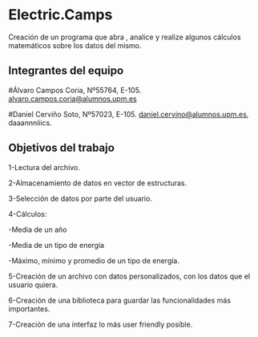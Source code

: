 # Electric.Camps

Creación de un programa que abra , analice y realize algunos cálculos matemáticos sobre los datos del mismo.

## Integrantes del equipo

#Álvaro Campos Coria, Nº55764, E-105. alvaro.campos.coria@alumnos.upm.es

#Daniel Cerviño Soto, Nº57023, E-105. daniel.cervino@alumnos.upm.es, daaannniiics.

## Objetivos del trabajo

1-Lectura del archivo.

2-Almacenamiento de datos en vector de estructuras.

3-Selección de datos por parte del usuario.

4-Cálculos:

-Media de un año

-Media de un tipo de energia

-Máximo, mínimo y promedio de un tipo de energía.

5-Creación de un archivo con datos personalizados, con los datos que el usuario quiera.

6-Creación de una biblioteca para guardar las funcionalidades más importantes.

7-Creación de una interfaz lo más user friendly posible.
